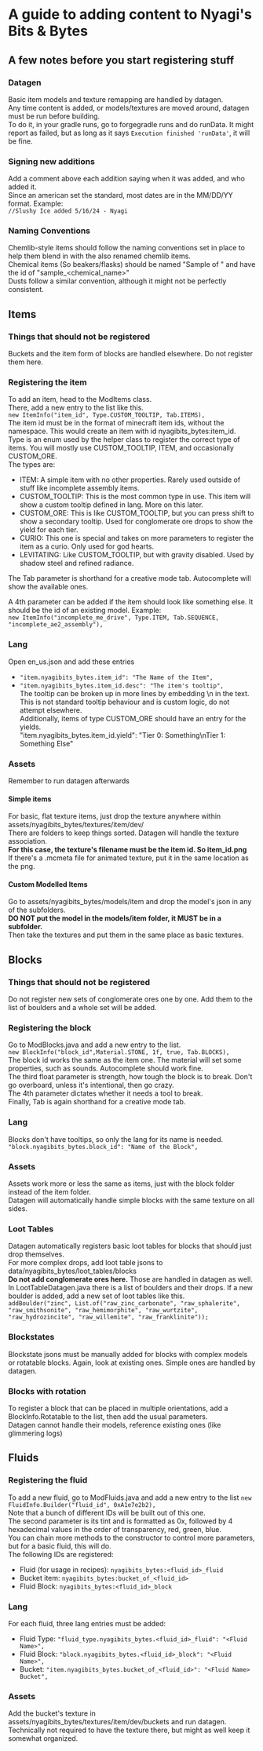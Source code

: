 # A guide to adding content to Nyagi's Bits & Bytes
## A few notes before you start registering stuff
### Datagen
Basic item models and texture remapping are handled by datagen.  
Any time content is added, or models/textures are moved around, datagen must be run before building.  
To do it, in your gradle runs, go to forgegradle runs and do runData.
It might report as failed, but as long as it says `Execution finished 'runData'`, it will be fine.
### Signing new additions
Add a comment above each addition saying when it was added, and who added it.  
Since an american set the standard, most dates are in the MM/DD/YY format. Example:  
`//Slushy Ice added 5/16/24 - Nyagi`
### Naming Conventions
Chemlib-style items should follow the naming conventions set in place to help them blend in with the also renamed chemlib items.  
Chemical items (So beakers/flasks) should be named "Sample of <chemical name>" and have the id of "sample_<chemical_name>"  
Dusts follow a similar convention, although it might not be perfectly consistent.

## Items
### Things that should not be registered
Buckets and the item form of blocks are handled elsewhere. Do not register them here.
### Registering the item
To add an item, head to the ModItems class.  
There, add a new entry to the list like this.  
`new ItemInfo("item_id", Type.CUSTOM_TOOLTIP, Tab.ITEMS),`  
The item id must be in the format of minecraft item ids, without the namespace. This would create an item with id nyagibits_bytes:item_id.  
Type is an enum used by the helper class to register the correct type of items. You will mostly use CUSTOM_TOOLTIP, ITEM, and occasionally CUSTOM_ORE.  
The types are:  
- ITEM: A simple item with no other properties. Rarely used outside of stuff like incomplete assembly items.
- CUSTOM_TOOLTIP: This is the most common type in use. This item will show a custom tooltip defined in lang. More on this later.
- CUSTOM_ORE: This is like CUSTOM_TOOLTIP, but you can press shift to show a secondary tooltip. Used for conglomerate ore drops to show the yield for each tier.
- CURIO: This one is special and takes on more parameters to register the item as a curio. Only used for god hearts.
- LEVITATING: Like CUSTOM_TOOLTIP, but with gravity disabled. Used by shadow steel and refined radiance.

The Tab parameter is shorthand for a creative mode tab. Autocomplete will show the available ones.  

A 4th parameter can be added if the item should look like something else. It should be the id of an existing model. Example:  
`new ItemInfo("incomplete_me_drive", Type.ITEM, Tab.SEQUENCE, "incomplete_ae2_assembly"),`

### Lang
Open en_us.json and add these entries
- `"item.nyagibits_bytes.item_id": "The Name of the Item",`
- `"item.nyagibits_bytes.item_id.desc": "The item's tooltip",`  
The tooltip can be broken up in more lines by embedding \n in the text. This is not standard tooltip behaviour and is custom logic, do not attempt elsewhere.  
Additionally, items of type CUSTOM_ORE should have an entry for the yields.  
"item.nyagibits_bytes.item_id.yield": "Tier 0: Something\nTier 1: Something Else"

### Assets
Remember to run datagen afterwards
#### Simple items
For basic, flat texture items, just drop the texture anywhere within assets/nyagibits_bytes/textures/item/dev/  
There are folders to keep things sorted. Datagen will handle the texture association.    
**For this case, the texture's filename must be the item id. So item_id.png**  
If there's a .mcmeta file for animated texture, put it in the same location as the png.
#### Custom Modelled Items
Go to assets/nyagibits_bytes/models/item and drop the model's json in any of the subfolders.  
**DO NOT put the model in the models/item folder, it MUST be in a subfolder.**  
Then take the textures and put them in the same place as basic textures.

## Blocks
### Things that should not be registered
Do not register new sets of conglomerate ores one by one. Add them to the list of boulders and a whole set will be added.  
### Registering the block
Go to ModBlocks.java and add a new entry to the list.  
`new BlockInfo("block_id",Material.STONE, 1f, true, Tab.BLOCKS),`  
The block id works the same as the item one. The material will set some properties, such as sounds. Autocomplete should work fine.  
The third float parameter is strength, how tough the block is to break. Don't go overboard, unless it's intentional, then go crazy.  
The 4th parameter dictates whether it needs a tool to break.  
Finally, Tab is again shorthand for a creative mode tab.
### Lang
Blocks don't have tooltips, so only the lang for its name is needed.
`"block.nyagibits_bytes.block_id": "Name of the Block",`
### Assets
Assets work more or less the same as items, just with the block folder instead of the item folder.  
Datagen will automatically handle simple blocks with the same texture on all sides.
### Loot Tables
Datagen automatically registers basic loot tables for blocks that should just drop themselves.  
For more complex drops, add loot table jsons to data/nyagibits_bytes/loot_tables/blocks  
**Do not add conglomerate ores here.** Those are handled in datagen as well. In LootTableDatagen.java there is a list of boulders and their drops. If a new boulder is added, add a new set of loot tables like this.  
`addBoulder("zinc", List.of("raw_zinc_carbonate", "raw_sphalerite", "raw_smithsonite", "raw_hemimorphite", "raw_wurtzite", "raw_hydrozincite", "raw_willemite", "raw_franklinite"));`
### Blockstates
Blockstate jsons must be manually added for blocks with complex models or rotatable blocks. Again, look at existing ones. Simple ones are handled by datagen.
### Blocks with rotation
To register a block that can be placed in multiple orientations, add a BlockInfo.Rotatable to the list, then add the usual parameters.  
Datagen cannot handle their models, reference existing ones (like glimmering logs)

## Fluids
### Registering the fluid
To add a new fluid, go to ModFluids.java and add a new entry to the list
`new FluidInfo.Builder("fluid_id", 0xA1e7e2b2),`  
Note that a bunch of different IDs will be built out of this one.  
The second parameter is its tint and is formatted as 0x, followed by 4 hexadecimal values in the order of transparency, red, green, blue.  
You can chain more methods to the constructor to control more parameters, but for a basic fluid, this will do.  
The following IDs are registered:
- Fluid (for usage in recipes): `nyagibits_bytes:<fluid_id>_fluid`
- Bucket item: `nyagibits_bytes:bucket_of_<fluid_id>`
- Fluid Block: `nyagibits_bytes:<fluid_id>_block`
### Lang
For each fluid, three lang entries must be added:
- Fluid Type: `"fluid_type.nyagibits_bytes.<fluid_id>_fluid": "<Fluid Name>",`
- Fluid Block: `"block.nyagibits_bytes.<fluid_id>_block": "<Fluid Name>",`
- Bucket: `"item.nyagibits_bytes.bucket_of_<fluid_id>": "<Fluid Name> Bucket",`
### Assets
Add the bucket's texture in assets/nyagibits_bytes/textures/item/dev/buckets and run datagen.  
Technically not required to have the texture there, but might as well keep it somewhat organized.